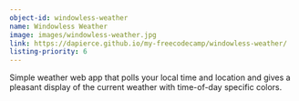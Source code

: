 ```yaml
---
object-id: windowless-weather
name: Windowless Weather
image: images/windowless-weather.jpg
link: https://dapierce.github.io/my-freecodecamp/windowless-weather/
listing-priority: 6
---
```


Simple weather web app that polls your local time and location and gives a pleasant display of the current weather with time-of-day specific colors.
